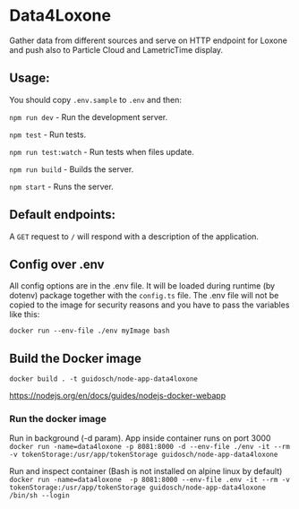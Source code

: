 # Data4Loxone

Gather data from different sources and serve on HTTP endpoint for Loxone and push also to Particle Cloud and LametricTime display.

## Usage:

You should copy `.env.sample` to `.env` and then:

`npm run dev` - Run the development server.

`npm test` - Run tests.

`npm run test:watch` - Run tests when files update.

`npm run build` - Builds the server.

`npm start` - Runs the server.

## Default endpoints:

A `GET` request to `/` will respond with a description of the application.

## Config over .env
All config options are in the .env file. It will be loaded during runtime (by dotenv) package together with the `config.ts` file. The .env file will not be copied to the image for security reasons and you have to pass the variables like this:

`docker run --env-file ./env myImage bash`

## Build the Docker image
`docker build . -t guidosch/node-app-data4loxone`

https://nodejs.org/en/docs/guides/nodejs-docker-webapp

### Run the docker image
Run in background (-d param). App inside container runs on port 3000
`docker run -name=data4loxone -p 8081:8000 -d --env-file ./env -it --rm -v tokenStorage:/usr/app/tokenStorage guidosch/node-app-data4loxone`

Run and inspect container (Bash is not installed on alpine linux by default)
`docker run -name=data4loxone  -p 8081:8000 --env-file .env -it --rm -v tokenStorage:/usr/app/tokenStorage guidosch/node-app-data4loxone /bin/sh --login`
